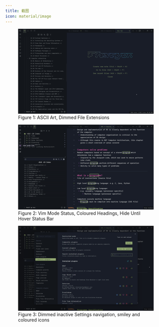 ```yaml
---
title: 截图
icon: material/image
---
```


<figure markdown="span">
    <img src="../assets/screenshots/showcase1.png" width="800" alt="Figure 1:
    ASCII Art, Dimmed File Extensions">
    <figcaption
>Figure 1: ASCII Art, Dimmed File Extensions</figcaption>
</figure>

<figure markdown="span">
    <img src="../assets/screenshots/showcase2.png" width="800" alt="Figure 2:
    Vim Status Mode, Coloured Headings, Hide Until Hover Status Bar">
    <figcaption
>Figure 2: Vim Mode Status, Coloured Headings, Hide Until Hover
    Status Bar</figcaption>
</figure>

<figure markdown="span">
    <img src="../assets/screenshots/showcase3.png" width="800" alt="Figure 3:
    Dimmed inactive Settings navigation, smiley and coloured icons">
    <figcaption
>Figure 3: Dimmed inactive Settings navigation, smiley and
    coloured icons</figcaption>
</figure>
